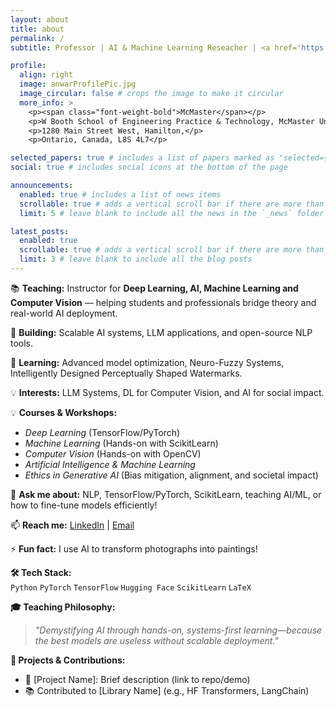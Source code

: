 ```yaml
---
layout: about
title: about
permalink: /
subtitle: Professor | AI & Machine Learning Reseacher | <a href='https://www.eng.mcmaster.ca/sept/'>McMaster University</a> | <a href='https://www.pmu.edu.sa'>PMU</a> | 

profile:
  align: right
  image: anwarProfilePic.jpg
  image_circular: false # crops the image to make it circular
  more_info: >
    <p><span class="font-weight-bold">McMaster</span></p>
    <p>W Booth School of Engineering Practice & Technology, McMaster University,</p>
    <p>1280 Main Street West, Hamilton,</p>
    <p>Ontario, Canada, L8S 4L7</p>

selected_papers: true # includes a list of papers marked as "selected={true}"
social: true # includes social icons at the bottom of the page

announcements:
  enabled: true # includes a list of news items
  scrollable: true # adds a vertical scroll bar if there are more than 3 news items
  limit: 5 # leave blank to include all the news in the `_news` folder

latest_posts:
  enabled: true
  scrollable: true # adds a vertical scroll bar if there are more than 3 new posts items
  limit: 3 # leave blank to include all the blog posts
---
```

<!-- 
### 👋 Hello World! I'm Anwar Mirza  
**🤖 Professor | AI & Machine Learning Researcher | Open-Source Contributor**  
--->

📚 **Teaching:** Instructor for **Deep Learning, AI, Machine Learning and Computer Vision** — helping students and professionals bridge theory and real-world AI deployment.  

🔭 **Building:** Scalable AI systems, LLM applications, and open-source NLP tools.  

🌱 **Learning:** Advanced model optimization, Neuro-Fuzzy Systems, Intelligently Designed Perceptually Shaped Watermarks.

💡 **Interests:** LLM Systems, DL for Computer Vision, and AI for social impact.

💡 **Courses & Workshops:**  
   - *Deep Learning* (TensorFlow/PyTorch)  
   - *Machine Learning* (Hands-on with ScikitLearn)  
   - *Computer Vision* (Hands-on with OpenCV)  
   - *Artificial Intelligence & Machine Learning*
   - *Ethics in Generative AI* (Bias mitigation, alignment, and societal impact)  

💬 **Ask me about:** NLP, TensorFlow/PyTorch, ScikitLearn, teaching AI/ML, or how to fine-tune models efficiently!  

📫 **Reach me:** [LinkedIn](https://www.linkedin.com/in/anwarmmirza/) | [Email](mailto:your-email@example.com)  

⚡ **Fun fact:** I use AI to transform photographs into paintings!  

**🛠️ Tech Stack:**  
`Python` `PyTorch` `TensorFlow` `Hugging Face` `ScikitLearn` `LaTeX`  

**🎓 Teaching Philosophy:**  
> *"Demystifying AI through hands-on, systems-first learning—because the best models are useless without scalable deployment."*  

**🔗 Projects & Contributions:**  
- 🚀 [Project Name]: Brief description (link to repo/demo)  
- 📚 Contributed to [Library Name] (e.g., HF Transformers, LangChain)  
